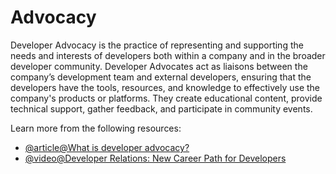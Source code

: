 # Advocacy

Developer Advocacy is the practice of representing and supporting the needs and interests of developers both within a company and in the broader developer community. Developer Advocates act as liaisons between the company’s development team and external developers, ensuring that the developers have the tools, resources, and knowledge to effectively use the company's products or platforms. They create educational content, provide technical support, gather feedback, and participate in community events.

Learn more from the following resources:

- [@article@What is developer advocacy?](https://appsembler.com/glossary/developer-advocacy/)
- [@video@Developer Relations: New Career Path for Developers](https://www.youtube.com/watch?v=iA2SQ4OL4GU)
